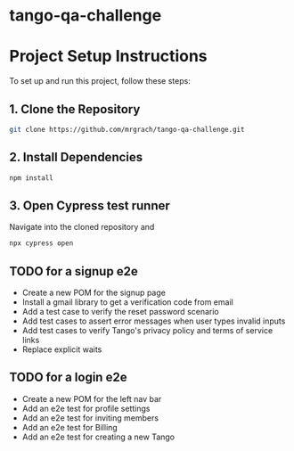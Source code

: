 # tango-qa-challenge
# Project Setup Instructions

To set up and run this project, follow these steps:

## 1. Clone the Repository
```bash
git clone https://github.com/mrgrach/tango-qa-challenge.git
```

## 2. Install Dependencies
```bash
npm install
```
## 3. Open Cypress test runner
Navigate into the cloned repository and

```bash
npx cypress open
```
## TODO for a signup e2e
- Create a new POM for the signup page
- Install a gmail library to get a verification code from email
- Add a test case to verify the reset password scenario 
- Add test cases to assert error messages when user types invalid inputs
- Add test cases to verify Tango's privacy policy and terms of service links
- Replace explicit waits 

## TODO for a login e2e
- Create a new POM for the left nav bar
- Add an e2e test for profile settings
- Add an e2e test for inviting members
- Add an e2e test for Billing
- Add an e2e test for creating a new Tango



